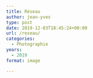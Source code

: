 ```yaml
---
title: Réseau
author: jean-yves
type: post
date: 2019-12-03T18:45:24+00:00
url: /reseau/
categories:
  - Photographie
years:
  - 2019
format: image

---
```


